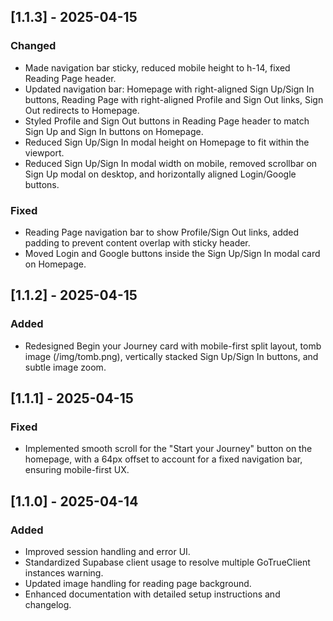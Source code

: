 ## [1.1.3] - 2025-04-15

### Changed

- Made navigation bar sticky, reduced mobile height to h-14, fixed Reading Page header.
- Updated navigation bar: Homepage with right-aligned Sign Up/Sign In buttons, Reading Page with right-aligned Profile and Sign Out links, Sign Out redirects to Homepage.
- Styled Profile and Sign Out buttons in Reading Page header to match Sign Up and Sign In buttons on Homepage.
- Reduced Sign Up/Sign In modal height on Homepage to fit within the viewport.
- Reduced Sign Up/Sign In modal width on mobile, removed scrollbar on Sign Up modal on desktop, and horizontally aligned Login/Google buttons.

### Fixed

- Reading Page navigation bar to show Profile/Sign Out links, added padding to prevent content overlap with sticky header.
- Moved Login and Google buttons inside the Sign Up/Sign In modal card on Homepage.

## [1.1.2] - 2025-04-15

### Added

- Redesigned Begin your Journey card with mobile-first split layout, tomb image (/img/tomb.png), vertically stacked Sign Up/Sign In buttons, and subtle image zoom.

## [1.1.1] - 2025-04-15

### Fixed

- Implemented smooth scroll for the "Start your Journey" button on the homepage, with a 64px offset to account for a fixed navigation bar, ensuring mobile-first UX.

## [1.1.0] - 2025-04-14

### Added

- Improved session handling and error UI.
- Standardized Supabase client usage to resolve multiple GoTrueClient instances warning.
- Updated image handling for reading page background.
- Enhanced documentation with detailed setup instructions and changelog.
